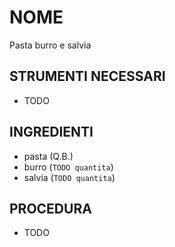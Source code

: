 # NOME

Pasta burro e salvia

## STRUMENTI NECESSARI

- TODO

## INGREDIENTI

- pasta     (Q.B.)
- burro     (`TODO quantita`)
- salvia    (`TODO quantita`)

## PROCEDURA

- TODO

